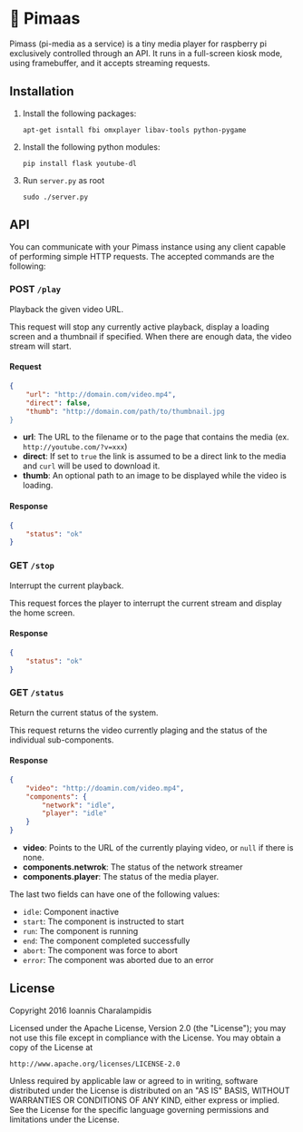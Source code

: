 # :clap: Pimaas

Pimass (pi-media as a service) is a tiny media player for raspberry pi exclusively controlled through an API. It runs in a full-screen kiosk mode, using framebuffer, and it accepts streaming requests. 


## Installation

1. Install the following packages:

	```
	apt-get isntall fbi omxplayer libav-tools python-pygame
	```

2. Install the following python modules:

	```
	pip install flask youtube-dl
	```

3. Run `server.py` as root

	```
	sudo ./server.py
	```

## API

You can communicate with your Pimass instance using any client capable of performing simple HTTP requests. The accepted commands are the following: 


### POST `/play`

Playback the given video URL.

This request will stop any currently active playback, display a loading screen and a thumbnail if specified. When there are enough data, the video stream will start.

#### Request

```json
{
	"url": "http://domain.com/video.mp4",
	"direct": false,
	"thumb": "http://domain.com/path/to/thumbnail.jpg
}
```

* **url**: The URL to the filename or to the page that contains the media (ex. `http://youtube.com/?v=xxx`)
* **direct**: If set to `true` the link is assumed to be a direct link to the media and `curl` will be used to download it.
* **thumb**: An optional path to an image to be displayed while the video is loading.

#### Response

```json
{
	"status": "ok"
}
```

### GET `/stop`

Interrupt the current playback.

This request forces the player to interrupt the current stream and display the home screen.

#### Response

```json
{
	"status": "ok"
}
```

### GET `/status`

Return the current status of the system.

This request returns the video currently plaging and the status of the individual sub-components.

#### Response

```json
{
	"video": "http://doamin.com/video.mp4",
	"components": {
		"network": "idle",
		"player": "idle"
	}
}
```

* **video**: Points to the URL of the currently playing video, or `null` if there is none.
* **components.netwrok**: The status of the network streamer
* **components.player**: The status of the media player.

The last two fields can have one of the following values:

* `idle`: Component inactive
* `start`: The component is instructed to start
* `run`: The component is running
* `end`: The component completed successfully
* `abort`: The component was force to abort
* `error`: The component was aborted due to an error

## License

Copyright 2016 Ioannis Charalampidis

Licensed under the Apache License, Version 2.0 (the "License");
you may not use this file except in compliance with the License.
You may obtain a copy of the License at

    http://www.apache.org/licenses/LICENSE-2.0

Unless required by applicable law or agreed to in writing, software
distributed under the License is distributed on an "AS IS" BASIS,
WITHOUT WARRANTIES OR CONDITIONS OF ANY KIND, either express or implied.
See the License for the specific language governing permissions and
limitations under the License.
